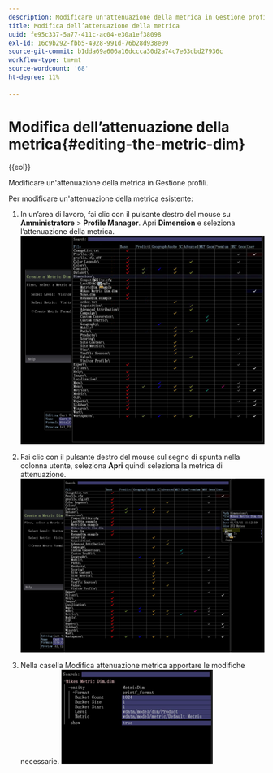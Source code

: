 ```yaml
---
description: Modificare un'attenuazione della metrica in Gestione profili.
title: Modifica dell’attenuazione della metrica
uuid: fe95c337-5a77-411c-ac04-e30a1ef38098
exl-id: 16c9b292-fbb5-4928-991d-76b28d938e09
source-git-commit: b1dda69a606a16dccca30d2a74c7e63dbd27936c
workflow-type: tm+mt
source-wordcount: '68'
ht-degree: 11%

---
```


# Modifica dell’attenuazione della metrica{#editing-the-metric-dim}

{{eol}}

Modificare un&#39;attenuazione della metrica in Gestione profili.

Per modificare un&#39;attenuazione della metrica esistente:

1. In un’area di lavoro, fai clic con il pulsante destro del mouse su **Amministratore** > **Profile Manager**. Apri **Dimension** e seleziona l’attenuazione della metrica. ![](assets/6_4_workstation_metricdim_edit.png)

1. Fai clic con il pulsante destro del mouse sul segno di spunta nella colonna utente, seleziona **Apri** quindi seleziona la metrica di attenuazione. ![](assets/6_4_workstation_metricdim_edit_profile.png)

1. Nella casella Modifica attenuazione metrica apportare le modifiche necessarie. ![](assets/6_4_workstation_metricdim_edit_metricdim.png)
